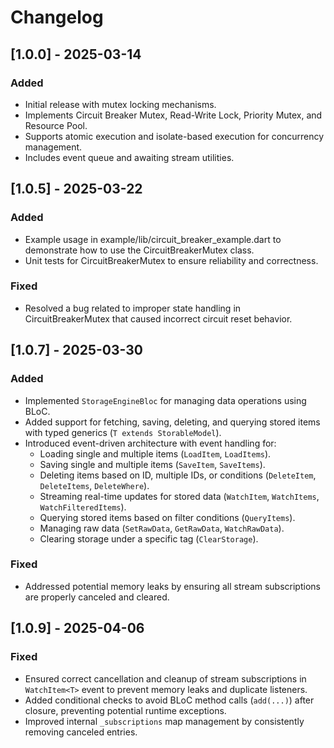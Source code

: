 # Changelog

## [1.0.0] - 2025-03-14
### Added
- Initial release with mutex locking mechanisms.
- Implements Circuit Breaker Mutex, Read-Write Lock, Priority Mutex, and Resource Pool.
- Supports atomic execution and isolate-based execution for concurrency management.
- Includes event queue and awaiting stream utilities.

## [1.0.5] - 2025-03-22
### Added
- Example usage in example/lib/circuit_breaker_example.dart to demonstrate how to use the CircuitBreakerMutex class.
- Unit tests for CircuitBreakerMutex to ensure reliability and correctness.
### Fixed
- Resolved a bug related to improper state handling in CircuitBreakerMutex that caused incorrect circuit reset behavior.

## [1.0.7] - 2025-03-30
### Added
- Implemented `StorageEngineBloc` for managing data operations using BLoC.
- Added support for fetching, saving, deleting, and querying stored items with typed generics (`T extends StorableModel`).
- Introduced event-driven architecture with event handling for:
    - Loading single and multiple items (`LoadItem`, `LoadItems`).
    - Saving single and multiple items (`SaveItem`, `SaveItems`).
    - Deleting items based on ID, multiple IDs, or conditions (`DeleteItem`, `DeleteItems`, `DeleteWhere`).
    - Streaming real-time updates for stored data (`WatchItem`, `WatchItems`, `WatchFilteredItems`).
    - Querying stored items based on filter conditions (`QueryItems`).
    - Managing raw data (`SetRawData`, `GetRawData`, `WatchRawData`).
    - Clearing storage under a specific tag (`ClearStorage`).
### Fixed
- Addressed potential memory leaks by ensuring all stream subscriptions are properly canceled and cleared.

## [1.0.9] - 2025-04-06
### Fixed
- Ensured correct cancellation and cleanup of stream subscriptions in `WatchItem<T>` event to prevent memory leaks and duplicate listeners.
- Added conditional checks to avoid BLoC method calls (`add(...)`) after closure, preventing potential runtime exceptions.
- Improved internal `_subscriptions` map management by consistently removing canceled entries.
